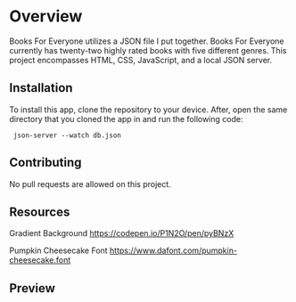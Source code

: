 # Overview

Books For Everyone utilizes a JSON file I put together. Books For Everyone currently has twenty-two highly rated books with five different genres. This project encompasses HTML, CSS, JavaScript, and a local JSON server. 


## Installation

To install this app, clone the repository to your device. After, open the same directory that you cloned the app in and run the following code:

``` json-server --watch db.json```

## Contributing

No pull requests are allowed on this project.

## Resources

Gradient Background
https://codepen.io/P1N2O/pen/pyBNzX

Pumpkin Cheesecake Font
https://www.dafont.com/pumpkin-cheesecake.font


## Preview
